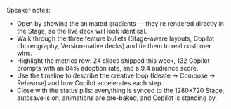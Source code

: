 Speaker notes:
- Open by showing the animated gradients — they're rendered directly in the Stage, so the live deck will look identical.
- Walk through the three feature bullets (Stage-aware layouts, Copilot choreography, Version-native decks) and tie them to real customer wins.
- Highlight the metrics row: 24 slides shipped this week, 132 Copilot prompts with an 84% adoption rate, and a 9.4 audience score.
- Use the timeline to describe the creative loop (Ideate → Compose → Rehearse) and how Copilot accelerates each step.
- Close with the status pills: everything is synced to the 1280×720 Stage, autosave is on, animations are pre-baked, and Copilot is standing by.
